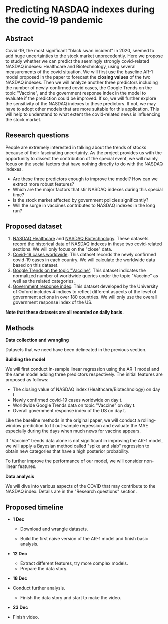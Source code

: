 # Predicting NASDAQ indexes during the covid-19 pandemic

## Abstract

Covid-19, the most significant "black swan incident" in 2020, seemed to add huge uncertainties to the stock market unprecedently. Here we propose to study whether we can predict the seemingly strongly covid-related NASDAQ indexes: Healthcare and Biotechnology, using several measurements of the covid situation. We will first use the baseline AR-1 model proposed in the paper to forecast the **closing values** of the two NASDAQ indexes. Then we will analyze another three predictors including the number of newly-confirmed covid cases, the Google Trends on the topic "Vaccine", and the government response index in the model to evaluate if the prediction could be improved. If so, we will further explore the sensitivity of the NASDAQ indexes to these predictors. If not, we may have to adopt other models that are more suitable for this application. This will help to understand to what extent the covid-related news is influencing the stock market.

## Research questions

People are extremely interested in talking about the trends of stocks because of their fascinating uncertainty. As the project provides us with the opportunity to dissect the contribution of the special event, we will mainly focus on the social factors that have nothing directly to do with the NASDAQ indexes.

- Are these three predictors enough to improve the model? How can we extract more robust features?
- Which are the major factors that stir NASDAQ indexes during this special time? 
- Is the stock market affected by government policies significantly? 
- Will the surge in vaccines contributes to NASDAQ indexes in the long run? 

## Proposed dataset

1. [NASDAQ Healthcare](https://finance.yahoo.com/quote/^IXHC/history?p=^IXHC) and [NASDAQ Biotechnology](https://finance.yahoo.com/quote/^NBI/history?p=^NBI). These datasets record the historical data of NASDAQ indexes in these two covid-related sections. We will only focus on the "close" data.
2. [Covid-19 cases worldwide](https://data.europa.eu/euodp/en/data/dataset/covid-19-coronavirus-data/resource/260bbbde-2316-40eb-aec3-7cd7bfc2f590). This dataset records the newly confirmed covid-19 cases in each country. We will calculate the worldwide data based on this dataset. 
3. [Google Trends on the topic "Vaccine"](https://trends.google.com/trends/explore?q=%2Fm%2F07__7&geo=US). This dataset indicates the normalized number of worldwide queries under the topic "Vaccine" as well as the related categories.
4. [Government response index](#data). This dataset developed by the University of Oxford includes 4 indices to reflect different aspects of the level of government actions in over 180 countries. We will only use the overall government response index of the US.

**Note that these datasets are all recorded on daily basis.**

## Methods

**Data collection and wrangling** 

Datasets that we need have been delineated in the previous section.

**Building the model**

We will first conduct in-sample linear regression using the AR-1 model and the same model adding three predictors respectively. The initial features are proposed as follows: 

- The closing value of NASDAQ index (Healthcare/Biotechnology) on day t.
- Newly confirmed covid-19 cases worldwide on day t.
- Worldwide Google Trends data on topic "Vaccine" on day t.
- Overall government response index of the US on day t.

Like the baseline methods in the original paper, we will conduct a rolling-window prediction to fit out-sample regression and evaluate the MAE especially during the days when much news for vaccine appears. 

If "Vaccine" trends data alone is not significant in improving the AR-1 model, we will apply a Bayesian method called "spike and slab" regression to obtain new categories that have a high posterior probability.

To further improve the performance of our model, we will consider non-linear features.

**Data analysis**

We will dive into various aspects of the COVID that may contribute to the NASDAQ index. Details are in the "Research questions" section.

## Proposed timeline

- **1 Dec**	 

	- Download and wrangle datasets. 

	- Build the first naive version of the AR-1 model and finish basic analysis.

- **12 Dec**	

	- Extract different features, try more complex models. 
	- Prepare the data story.

- **18 Dec**	
- Conduct further analysis.
	- Finish the data story and start to make the video.
	
- **23 Dec**	
- Finish video. 

 